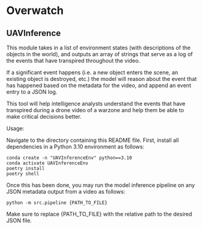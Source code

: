 # Overwatch




## UAVInference
This module takes in a list of environment states (with descriptions of the objects in the world), and outputs an array of strings that serve as a log of the events that have transpired throughout the video.

If a significant event happens (i.e. a new object enters the scene, an existing object is destroyed, etc.) the model will reason about the event that has happened based on the metadata for the video, and append an event entry to a JSON log.

This tool will help intelligence analysts understand the events that have transpired during a drone video of a warzone and help them be able to make critical decisions better.

Usage:

Navigate to the directory containing this README file. First, install all dependencies in a Python 3.10 environment as follows:

```
conda create -n "UAVInferenceEnv" python==3.10
conda activate UAVInferenceEnv
poetry install
poetry shell
```

Once this has been done, you may run the model inference pipeline on any JSON metadata output from a video as follows:

```
python -m src.pipeline {PATH_TO_FILE}
```

Make sure to replace {PATH_TO_FILE} with the relative path to the desired JSON file.